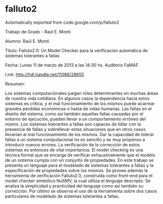 # falluto2
Automatically exported from code.google.com/p/falluto2


Trabajo de Grado - Raúl E. Monti

Alumno: Raúl E. Monti

Título: Falluto2.0: Un Model Checker para la verificación automática de sistemas tolerantes a fallas

Fecha: Lunes 11 de marzo de 2013 a las 14:30 hs. Auditorio FaMAF.

Link: http://hdl.handle.net/11086/28655

Resumen:

Los sistemas computacionales juegan roles determinantes en muchas áreas de nuestra vida cotidiana. En algunos casos la dependencia hacia estos sistemas es crítica, y el mal funcionamiento de los mismos puede acarrear grandes perdidas económicas o hasta de vidas humanas.
Las fallas en el diseño del sistema, como así también aquellas fallas causadas por el entorno de ejecución, pueden llevar a un comportamiento erróneo del mismo.
Los sistemas tolerantes a fallas son capaces de lidiar con la presencia de fallas y sobrellevar estas situaciones que en otros casos llevarían al mal funcionamiento de los mismos. Dar la capacidad de tolerar fallas a un sistema computacional no es sencillo y es muy propenso a introducir nuevos errores. La verificación de la corrección de estos sistemas es entonces de vital importancia.
El model checking es una técnica formal que se encarga de verificar exhaustivamente que el modelo de un sistema cumpla con un conjunto de propiedades.
En este trabajo se presenta un lenguaje para el modelado de sistemas tolerantes a fallas y la especificación de propiedades sobre los mismos. Se provee además la herramienta de verificación Falluto2.0, construida como front-end para el model checker simbólico NuSMV, la cual utiliza el lenguaje descripto. Se analiza la simplicidad y practicidad del lenguaje como así también su corrección. Por último se observa el uso de la herramienta sobre dos casos particulares de modelado de sistemas tolerantes a fallas.


